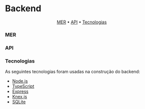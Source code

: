 <h1>Backend</h1>
<p align="center">
  <a href="#mer">MER</a> •
  <a href="#api">API</a> •
  <a href="#tecnologias">Tecnologias</a>
</p>

### MER

### API

### Tecnologias

As seguintes tecnologias foram usadas na construção do backend:
- [Node.js](https://nodejs.org/en/)
- [TypeScript](https://www.typescriptlang.org/)
- [Express](https://expressjs.com/)
- [Knex.js](http://knexjs.org/)
- [SQLite](https://www.sqlite.org/index.html)
